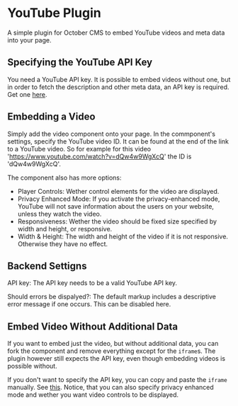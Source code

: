 # YouTube Plugin

A simple plugin for October CMS to embed YouTube videos and meta data into your page.

## Specifying the YouTube API Key

You need a YouTube API key. It is possible to embed videos without one, but in order to fetch the description and other meta data, an API key is required. Get one [here](https://developers.google.com/youtube/v3/getting-started#before-you-start).

## Embedding a Video

Simply add the video component onto your page. In the commponent's settings, specify the YouTube video ID. It can be found at the end of the link to a YouTube video. So for example for this video 'https://www.youtube.com/watch?v=dQw4w9WgXcQ' the ID is 'dQw4w9WgXcQ'.

The component also has more options:

- Player Controls: Wether control elements for the video are displayed.
- Privacy Enhanced Mode: If you activate the privacy-enhanced mode, YouTube will not save information about the users on your website, unless they watch the video.
- Responsiveness: Wether the video should be fixed size specified by width and height, or responsive.
- Width & Height: The width and height of the video if it is not responsive. Otherwise they have no effect.

## Backend Settigns

API key: The API key needs to be a valid YouTube API key.

Should errors be dispalyed?: The default markup includes a descriptive error message if one occurs. This can be disabled here.

## Embed Video Without Additional Data

If you want to embed just the video, but without additional data, you can fork the component and remove everything except for the `iframe`s. The plugin however still expects the API key, even though embedding videos is possible without.

If you don't want to specify the API key, you can copy and paste the `iframe` manually. See [this](https://support.google.com/youtube/answer/171780). Notice, that you can also specify privacy enhanced mode and wether you want video controls to be displayed.
